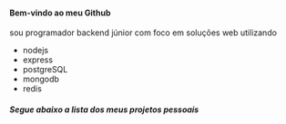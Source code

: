 #### Bem-vindo ao meu Github 

sou programador backend júnior 
com foco em soluções web utilizando
* nodejs
* express
* postgreSQL
* mongodb
* redis

##### Segue abaixo a lista dos meus projetos pessoais
